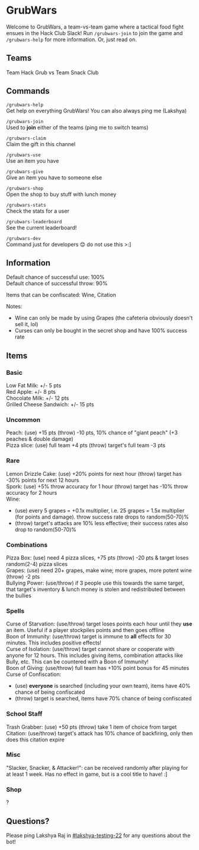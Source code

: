 # GrubWars

Welcome to GrubWars, a team-vs-team game where a tactical food fight ensues in the Hack Club Slack! Run `/grubwars-join` to join the game and `/grubwars-help` for more information. Or, just read on.

## Teams

Team Hack Grub vs Team Snack Club

## Commands

`/grubwars-help` <br>
Get help on everything GrubWars! You can also always ping me (Lakshya)

`/grubwars-join` <br>
Used to **join** either of the teams (ping me to switch teams)

`/grubwars-claim` <br>
Claim the gift in this channel

`/grubwars-use` <br>
Use an item you have

`/grubwars-give` <br>
Give an item you have to someone else

`/grubwars-shop` <br>
Open the shop to buy stuff with lunch money

`/grubwars-stats` <br>
Check the stats for a user

`/grubwars-leaderboard` <br>
See the current leaderboard!

`/grubwars-dev` <br>
Command just for developers 😊 do not use this >:]

## Information

Default chance of successful use: 100% <br>
Default chance of successful throw: 90%

Items that can be confiscated: Wine, Citation

Notes:
- Wine can only be made by using Grapes (the cafeteria obviously doesn't sell it, lol)
- Curses can only be bought in the secret shop and have 100% success rate

## Items

### Basic

Low Fat Milk: +/- 5 pts <br>
Red Apple: +/- 8 pts <br>
Chocolate Milk: +/- 12 pts <br>
Grilled Cheese Sandwich: +/- 15 pts <br>

### Uncommon

Peach: (use) +15 pts (throw) -10 pts, 10% chance of "giant peach" (+3 peaches & double damage) <br>
Pizza slice: (use) full team +4 pts (throw) target's full team -3 pts <br>

### Rare

Lemon Drizzle Cake: (use) +20% points for next hour (throw) target has -30% points for next 12 hours <br>
Spork: (use) +5% throw accuracy for 1 hour (throw) target has -10% throw accuracy for 2 hours <br>
Wine:
- (use) every 5 grapes = +0.1x multiplier, i.e. 25 grapes = 1.5x multiplier (for points and damage). throw success rate drops to random(50-70)% <br>
- (throw) target's attacks are 10% less effective; their success rates also drop to random(50-70)% <br>

### Combinations

Pizza Box: (use) need 4 pizza slices, +75 pts (throw) -20 pts & target loses random(2-4) pizza slices <br>
Grapes: (use) need 20+ grapes, make wine; more grapes, more potent wine (throw) -2 pts <br>
Bullying Power: (use/throw) if 3 people use this towards the same target, that target's inventory & lunch money is stolen and redistributed between the bullies <br>

### Spells

Curse of Starvation: (use/throw) target loses points each hour until they **use** an item. Useful if a player stockpiles points and then goes offline <br>
Boon of Immunity: (use/throw) target is immune to **all** effects for 30 minutes. This includes positive effects! <br>
Curse of Isolation: (use/throw) target cannot share or cooperate with anyone for 12 hours. This includes giving items, combination attacks like Bully, etc. This can be countered with a Boon of Immunity! <br>
Boon of Giving: (use/throw) full team has +10% point bonus for 45 minutes <br>
Curse of Confiscation:
- (use) **everyone** is searched (including your own team), items have 40% chance of being confiscated <br>
- (throw) target is searched, items have 70% chance of being confiscated <br>

### School Staff

Trash Grabber: (use) +50 pts (throw) take 1 item of choice from target <br>
Citation: (use/throw) target's attack has 10% chance of backfiring, only then does this citation expire <br>

### Misc

"Slacker, Snacker, & Attacker!": can be received randomly after playing for at least 1 week. Has no effect in game, but is a cool title to have! :] <br>

### Shop

?

## Questions?

Please ping Lakshya Raj in [#lakshya-testing-22](https://hackclub.slack.com/archives/C091UF79VDM) for any questions about the bot!

